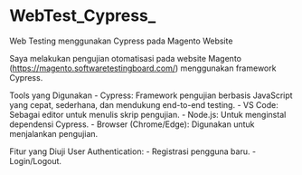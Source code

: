 # WebTest_Cypress_

Web Testing menggunakan Cypress pada Magento Website

Saya melakukan pengujian otomatisasi pada website Magento (https://magento.softwaretestingboard.com/) menggunakan framework Cypress.

Tools yang Digunakan
    - Cypress: Framework pengujian berbasis JavaScript yang cepat, sederhana, dan mendukung end-to-end testing.
    - VS Code: Sebagai editor untuk menulis skrip pengujian.
    - Node.js: Untuk menginstal dependensi Cypress.
    - Browser (Chrome/Edge): Digunakan untuk menjalankan pengujian.

Fitur yang Diuji
    User Authentication:
        - Registrasi pengguna baru.
        - Login/Logout.